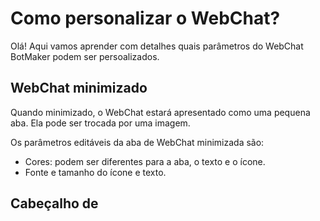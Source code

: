 # Como personalizar o WebChat?

Olá! Aqui vamos aprender com detalhes quais parâmetros do WebChat BotMaker podem ser persoalizados.

## WebChat minimizado

Quando minimizado, o WebChat estará apresentado como uma pequena aba. Ela pode ser trocada por uma imagem.

Os parâmetros editáveis da aba de WebChat minimizada são:

- Cores: podem ser diferentes para a aba, o texto e o ícone.
- Fonte e tamanho do ícone e texto.

## Cabeçalho de
<!--stackedit_data:
eyJoaXN0b3J5IjpbLTkyMzUyOTk5NF19
-->